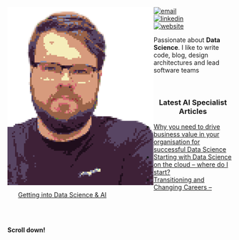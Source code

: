 [//]: # (<img align="left" src="https://orhun.dev/img/crow.png">)
<img align="left" src="dp_pixel.png" height="400">

[![email](https://img.shields.io/badge/-@jerry.mannings@gmail.com-313131?style=flat-square&labelColor=313131&logo=gmail&logoColor=white&color=313131)](mailto:jerry.mannings@gmail.com)  
[![linkedin](https://img.shields.io/badge/-@jwmannings-313131?style=flat-square&labelColor=313131&logo=LinkedIn&logoColor=white&color=313131)](https://www.linkedin.com/in/oasdasdasdasd/)  
[![website](https://img.shields.io/badge/-@AISpecialist-313131?style=flat-square&labelColor=313131&logo=Python&logoColor=white&color=313131)](aispecialist.ai/)  

Passionate about **Data Science**. I like to write code, blog, design architectures and lead software teams <br>

<br>

<h3 align="center">Latest AI Specialist Articles <a href="https://aispecialist.ai/"></a></h3>


<!-- ARTICLES:START -->
- [Why you need to drive business value in your organisation for successful Data Science](https://aispecialist.ai/2020/09/why-you-need-to-drive-business-value-in-your-organisation-for-successful-data-science/)
- [Starting with Data Science on the cloud – where do I start?](https://aispecialist.ai/2020/04/starting-with-data-science-on-the-cloud-where-do-i-start/)
- [Transitioning and Changing Careers – Getting into Data Science & AI](https://aispecialist.ai/2020/02/transitioning-and-changing-careers-getting-into-data-science-ai/)
<!-- ARTICLES:END -->
<br>
</br>

**Scroll down!**
